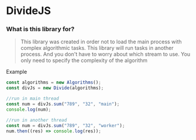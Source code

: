# DivideJS

### What is this library for?

> This library was created in order not to load the main process with complex algorithmic tasks.
> This library will run tasks in another process.
> And you don't have to worry about which stream to use. You only need to specify the complexity of the algorithm

Example

```js
const algorithms = new Algorithms();
const divJs = new Divide(algorithms);

//run in main thread
const num = divJs.sum("789", "32", "main");
console.log(num);

//run in another thread
const num = divJs.sum("789", "32", "worker");
num.then((res) => console.log(res));
```
